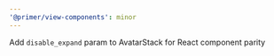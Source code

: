 ```yaml
---
'@primer/view-components': minor
---
```


Add `disable_expand` param to AvatarStack for React component parity
